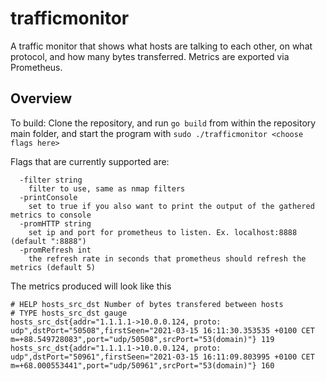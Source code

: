 # trafficmonitor

A traffic monitor that shows what hosts are talking to each other, on what protocol, and how many bytes transferred. Metrics are exported via Prometheus.

## Overview

To build: Clone the repository, and run `go build` from within the repository main folder, and start the program with `sudo ./trafficmonitor <choose flags here>`

Flags that are currently supported are:

```text
  -filter string
    filter to use, same as nmap filters
  -printConsole
    set to true if you also want to print the output of the gathered metrics to console
  -promHTTP string
    set ip and port for prometheus to listen. Ex. localhost:8888 (default ":8888")
  -promRefresh int
    the refresh rate in seconds that prometheus should refresh the metrics (default 5)
```

The metrics produced will look like this

```prometheus
# HELP hosts_src_dst Number of bytes transfered between hosts
# TYPE hosts_src_dst gauge
hosts_src_dst{addr="1.1.1.1->10.0.0.124, proto: udp",dstPort="50508",firstSeen="2021-03-15 16:11:30.353535 +0100 CET m=+88.549728083",port="udp/50508",srcPort="53(domain)"} 119
hosts_src_dst{addr="1.1.1.1->10.0.0.124, proto: udp",dstPort="50961",firstSeen="2021-03-15 16:11:09.803995 +0100 CET m=+68.000553441",port="udp/50961",srcPort="53(domain)"} 160
```
